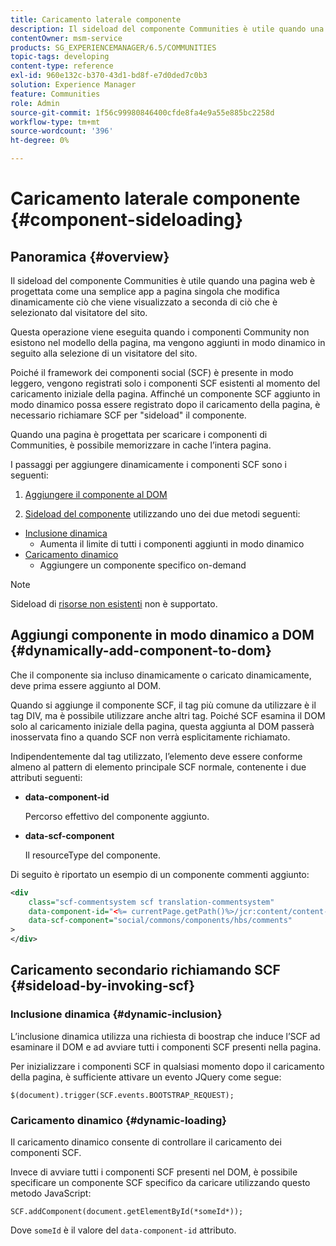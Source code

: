 ```yaml
---
title: Caricamento laterale componente
description: Il sideload del componente Communities è utile quando una pagina web è progettata come una semplice app a pagina singola che modifica dinamicamente ciò che viene visualizzato a seconda di ciò che è selezionato dal visitatore del sito
contentOwner: msm-service
products: SG_EXPERIENCEMANAGER/6.5/COMMUNITIES
topic-tags: developing
content-type: reference
exl-id: 960e132c-b370-43d1-bd8f-e7d0ded7c0b3
solution: Experience Manager
feature: Communities
role: Admin
source-git-commit: 1f56c99980846400cfde8fa4e9a55e885bc2258d
workflow-type: tm+mt
source-wordcount: '396'
ht-degree: 0%

---
```


# Caricamento laterale componente {#component-sideloading}

## Panoramica {#overview}

Il sideload del componente Communities è utile quando una pagina web è progettata come una semplice app a pagina singola che modifica dinamicamente ciò che viene visualizzato a seconda di ciò che è selezionato dal visitatore del sito.

Questa operazione viene eseguita quando i componenti Community non esistono nel modello della pagina, ma vengono aggiunti in modo dinamico in seguito alla selezione di un visitatore del sito.

Poiché il framework dei componenti social (SCF) è presente in modo leggero, vengono registrati solo i componenti SCF esistenti al momento del caricamento iniziale della pagina. Affinché un componente SCF aggiunto in modo dinamico possa essere registrato dopo il caricamento della pagina, è necessario richiamare SCF per &quot;sideload&quot; il componente.

Quando una pagina è progettata per scaricare i componenti di Communities, è possibile memorizzare in cache l’intera pagina.

I passaggi per aggiungere dinamicamente i componenti SCF sono i seguenti:

1. [Aggiungere il componente al DOM](#dynamically-add-component-to-dom)

1. [Sideload del componente](#sideload-by-invoking-scf) utilizzando uno dei due metodi seguenti:

* [Inclusione dinamica](#dynamic-inclusion)
   * Aumenta il limite di tutti i componenti aggiunti in modo dinamico
* [Caricamento dinamico](#dynamic-loading)
   * Aggiungere un componente specifico on-demand

>[!NOTE]
>
>Sideload di [risorse non esistenti](scf.md#add-or-include-a-communities-component) non è supportato.

## Aggiungi componente in modo dinamico a DOM {#dynamically-add-component-to-dom}

Che il componente sia incluso dinamicamente o caricato dinamicamente, deve prima essere aggiunto al DOM.

Quando si aggiunge il componente SCF, il tag più comune da utilizzare è il tag DIV, ma è possibile utilizzare anche altri tag. Poiché SCF esamina il DOM solo al caricamento iniziale della pagina, questa aggiunta al DOM passerà inosservata fino a quando SCF non verrà esplicitamente richiamato.

Indipendentemente dal tag utilizzato, l’elemento deve essere conforme almeno al pattern di elemento principale SCF normale, contenente i due attributi seguenti:

* **data-component-id**

  Percorso effettivo del componente aggiunto.

* **data-scf-component**

  Il resourceType del componente.

Di seguito è riportato un esempio di un componente commenti aggiunto:

```xml
<div
    class="scf-commentsystem scf translation-commentsystem"
    data-component-id="<%= currentPage.getPath()%>/jcr:content/content-left/comments"
    data-scf-component="social/commons/components/hbs/comments"
>
</div>
```

## Caricamento secondario richiamando SCF {#sideload-by-invoking-scf}

### Inclusione dinamica {#dynamic-inclusion}

L’inclusione dinamica utilizza una richiesta di boostrap che induce l’SCF ad esaminare il DOM e ad avviare tutti i componenti SCF presenti nella pagina.

Per inizializzare i componenti SCF in qualsiasi momento dopo il caricamento della pagina, è sufficiente attivare un evento JQuery come segue:

`$(document).trigger(SCF.events.BOOTSTRAP_REQUEST);`

### Caricamento dinamico {#dynamic-loading}

Il caricamento dinamico consente di controllare il caricamento dei componenti SCF.

Invece di avviare tutti i componenti SCF presenti nel DOM, è possibile specificare un componente SCF specifico da caricare utilizzando questo metodo JavaScript:

`SCF.addComponent(document.getElementById(*someId*));`

Dove `someId` è il valore del `data-component-id` attributo.
